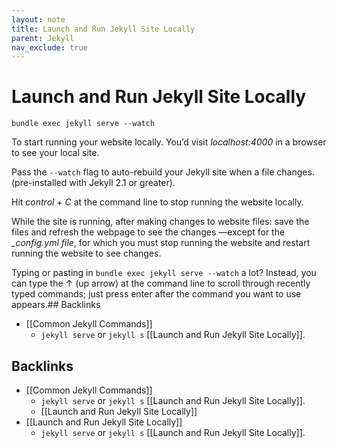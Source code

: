 ```yaml
---
layout: note
title: Launch and Run Jekyll Site Locally
parent: Jekyll
nav_exclude: true
---
```


# Launch and Run Jekyll Site Locally

```shell
bundle exec jekyll serve --watch
``` 
To start running your website locally. You’d visit *localhost:4000* in a browser to see your local site.

Pass the `--watch` flag to auto-rebuild your Jekyll site when a file changes. (pre-installed with Jekyll 2.1 or greater).

Hit *control + C* at the command line to stop running the website locally.

While the site is running, after making changes to website files: save the files and refresh the webpage to see the changes —except for the *_config.yml file*, for which you must stop running the website and restart running the website to see changes.

Typing or pasting in `bundle exec jekyll serve --watch` a lot? Instead, you can type the ↑ (up arrow) at the command line to scroll through recently typed commands; just press enter after the command you want to use appears.## Backlinks
* [[Common Jekyll Commands]]
	* `jekyll serve` or `jekyll s` [[Launch and Run Jekyll Site Locally]].

## Backlinks
* [[Common Jekyll Commands]]
	* `jekyll serve` or `jekyll s` [[Launch and Run Jekyll Site Locally]].
	* [[Launch and Run Jekyll Site Locally]]
* [[Launch and Run Jekyll Site Locally]]
	* `jekyll serve` or `jekyll s` [[Launch and Run Jekyll Site Locally]].

